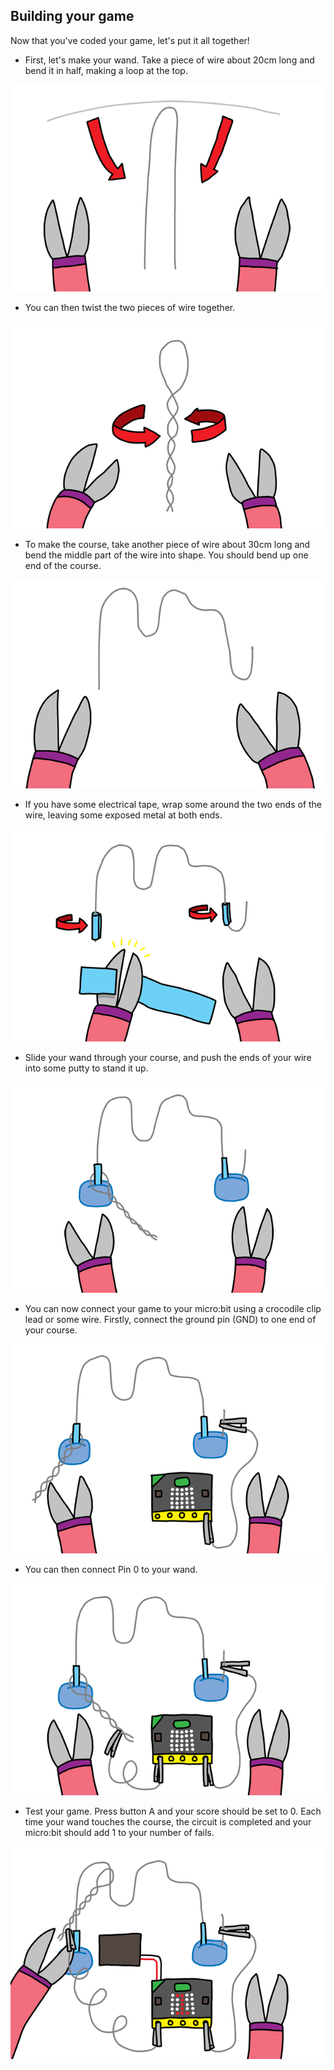 ## Building your game

Now that you've coded your game, let's put it all together!

+ First, let's make your wand. Take a piece of wire about 20cm long and bend it in half, making a loop at the top.

![zrzut ekranu](images/frustration-wand-bend.png)

+ You can then twist the two pieces of wire together.

![zrzut ekranu](images/frustration-wand-twist.png)

+ To make the course, take another piece of wire about 30cm long and bend the middle part of the wire into shape. You should bend up one end of the course.

![zrzut ekranu](images/frustration-course-bend.png)

+ If you have some electrical tape, wrap some around the two ends of the wire, leaving some exposed metal at both ends.

![zrzut ekranu](images/frustration-course-tape.png)

+ Slide your wand through your course, and push the ends of your wire into some putty to stand it up.

![zrzut ekranu](images/frustration-course-putty.png)

+ You can now connect your game to your micro:bit using a crocodile clip lead or some wire. Firstly, connect the ground pin (GND) to one end of your course.

![zrzut ekranu](images/frustration-gnd-connect.png)

+ You can then connect Pin 0 to your wand.

![zrzut ekranu](images/frustration-pin0-connect.png)

+ Test your game. Press button A and your score should be set to 0. Each time your wand touches the course, the circuit is completed and your micro:bit should add 1 to your number of fails.

![zrzut ekranu](images/frustration-final.png)